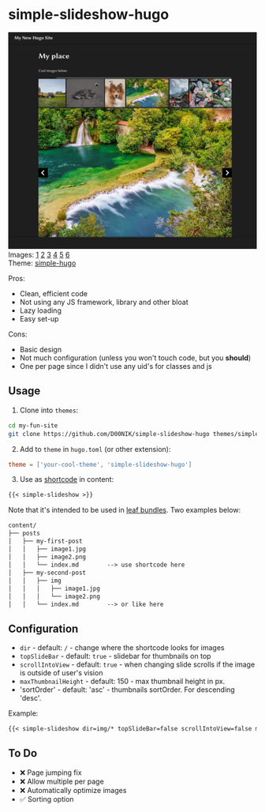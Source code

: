 # simple-slideshow-hugo

![Showcase image](showcase.webp)
Images: [1](https://pixabay.com/photos/agriculture-tractor-farming-8275498/) [2](https://pixabay.com/photos/cat-kitten-animal-domestic-mammal-8260638/) [3](https://pixabay.com/photos/dog-puppy-canine-pet-animal-cute-8262506/) [4](https://pixabay.com/photos/krka-river-waterfall-cascades-8274679/) [5](https://pixabay.com/photos/mountain-village-houses-alps-8190836/) [6](https://pixabay.com/photos/stones-pebbles-minerals-quartz-8249322/)\
Theme: [simple-hugo](https://github.com/D00NIK/simple-hugo)

Pros:
- Clean, efficient code
- Not using any JS framework, library and other bloat
- Lazy loading
- Easy set-up

Cons:
- Basic design
- Not much configuration (unless you won't touch code, but you **should**)
- One per page since I didn't use any uid's for classes and js

## Usage

1. Clone into `themes`:

```bash
cd my-fun-site
git clone https://github.com/D00NIK/simple-slideshow-hugo themes/simple-slideshow-hugo
```

2. Add to `theme` in `hugo.toml` (or other extension):
   
```toml
theme = ['your-cool-theme', 'simple-slideshow-hugo']
```

3. Use as [shortcode](https://gohugo.io/content-management/shortcodes/) in content:

```md
{{< simple-slideshow >}}
```

Note that it's intended to be used in [leaf bundles](https://gohugo.io/content-management/page-bundles/#leaf-bundles). Two examples below:

```
content/
├── posts
│   ├── my-first-post
│   │   ├── image1.jpg
│   │   ├── image2.png
│   │   └── index.md        --> use shortcode here
│   ├── my-second-post
│   │   ├── img
│   │   │   ├── image1.jpg
│   │   │   └── image2.png
│   │   └── index.md        --> or like here
```

## Configuration

- `dir` - default: `/` - change where the shortcode looks for images
- `topSlideBar` - default: `true` - slidebar for thumbnails on top
- `scrollIntoView` - default: `true` - when changing slide scrolls if the image is outside of user's vision
- `maxThumbnailHeight` - default: 150 - max thumbnail height in px.
- 'sortOrder' - default: 'asc' - thumbnails sortOrder. For descending 'desc'.

Example:

```md
{{< simple-slideshow dir=img/* topSlideBar=false scrollIntoView=false maxThumbnailHeight=300 >}}
```

## To Do

- ❌ Page jumping fix
- ❌ Allow multiple per page
- ❌ Automatically optimize images
- ✅ Sorting option

